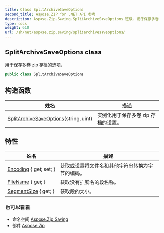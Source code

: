 ```yaml
---
title: Class SplitArchiveSaveOptions
second_title: Aspose.ZIP for .NET API 参考
description: Aspose.Zip.Saving.SplitArchiveSaveOptions 班级. 用于保存多卷 zip 存档的选项
type: docs
weight: 610
url: /zh/net/aspose.zip.saving/splitarchivesaveoptions/
---
```

## SplitArchiveSaveOptions class

用于保存多卷 zip 存档的选项。

```csharp
public class SplitArchiveSaveOptions
```

## 构造函数

| 姓名 | 描述 |
| --- | --- |
| [SplitArchiveSaveOptions](splitarchivesaveoptions/)(string, uint) | 实例化用于保存多卷 zip 存档的设置。 |

## 特性

| 姓名 | 描述 |
| --- | --- |
| [Encoding](../../aspose.zip.saving/splitarchivesaveoptions/encoding/) { get; set; } | 获取或设置将文件名和其他字符串转换为字节的编码。 |
| [FileName](../../aspose.zip.saving/splitarchivesaveoptions/filename/) { get; } | 获取没有扩展名的段名称。 |
| [SegmentSize](../../aspose.zip.saving/splitarchivesaveoptions/segmentsize/) { get; } | 获取段的大小。 |

### 也可以看看

* 命名空间 [Aspose.Zip.Saving](../../aspose.zip.saving/)
* 部件 [Aspose.Zip](../../)


